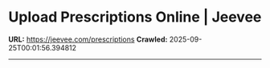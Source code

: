 # Upload Prescriptions Online | Jeevee

**URL:** https://jeevee.com/prescriptions
**Crawled:** 2025-09-25T00:01:56.394812

---


